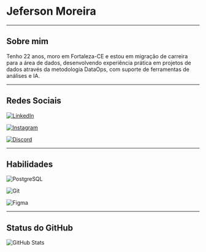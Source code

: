 # Jeferson Moreira 
---
## Sobre mim
Tenho 22 anos, moro em Fortaleza-CE e estou em migração de carreira para a área de dados, desenvolvendo experiência prática em projetos de dados através da metodologia DataOps, com suporte de ferramentas de análises e IA.

---

## Redes Sociais
[![LinkedIn](https://img.shields.io/badge/LinkedIn-0077B5?style=for-the-badge&logo=linkedin&logoColor=white)](https://www.linkedin.com/in/jeffms/)

[![Instagram](https://img.shields.io/badge/-Instagram-%23E4405F?style=for-the-badge&logo=instagram&logoColor=white)](https://www.instagram.com/jeffms1_/)

[![Discord](https://img.shields.io/badge/Discord-7289DA?style=for-the-badge&logo=discord&logoColor=white)](https://discord.com/channels/@JeffMS1/)

---

## Habilidades

![PostgreSQL](https://img.shields.io/badge/PostgreSQL-000?style=for-the-badge&logo=postgresql)

![Git](https://img.shields.io/badge/GIT-E44C30?style=for-the-badge&logo=git&logoColor=white)

![Figma](https://img.shields.io/badge/Figma-696969?style=for-the-badge&logo=figma&logoColor=figma)

---

## Status do GitHub
![GitHub Stats](https://github-readme-stats.vercel.app/api?username=Jeff&theme=transparent&bg_color=000&border_color=30A3DC&show_icons=true&icon_color=30A3DC&title_color=E94D5F&text_color=FFF)